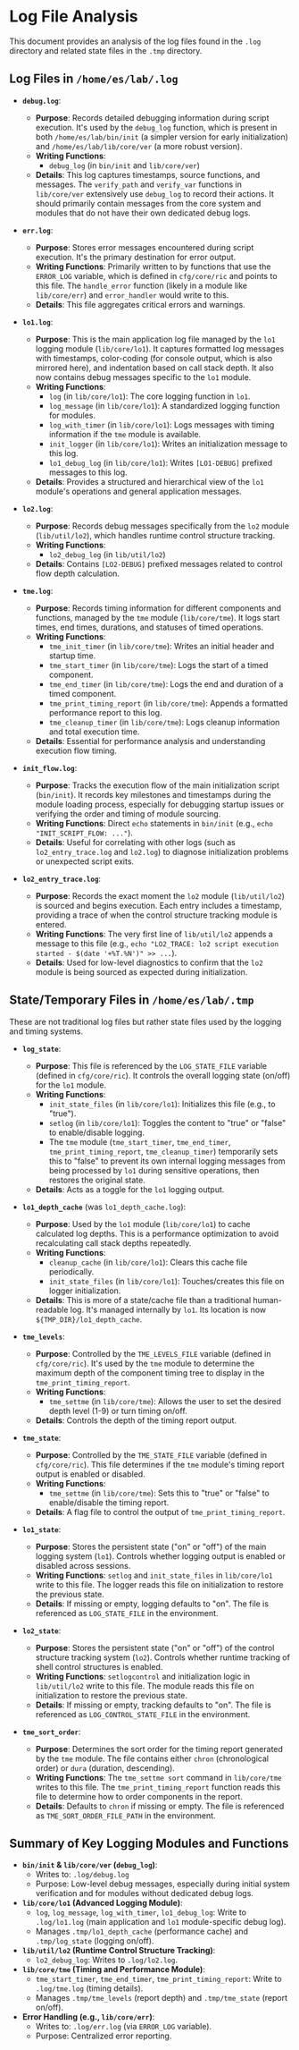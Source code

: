 # Log File Analysis

This document provides an analysis of the log files found in the `.log` directory and related state files in the `.tmp` directory.

## Log Files in `/home/es/lab/.log`

*   **`debug.log`**:
    *   **Purpose**: Records detailed debugging information during script execution. It's used by the `debug_log` function, which is present in both `/home/es/lab/bin/init` (a simpler version for early initialization) and `/home/es/lab/lib/core/ver` (a more robust version).
    *   **Writing Functions**:
        *   `debug_log` (in `bin/init` and `lib/core/ver`)
    *   **Details**: This log captures timestamps, source functions, and messages. The `verify_path` and `verify_var` functions in `lib/core/ver` extensively use `debug_log` to record their actions. It should primarily contain messages from the core system and modules that do not have their own dedicated debug logs.

*   **`err.log`**:
    *   **Purpose**: Stores error messages encountered during script execution. It's the primary destination for error output.
    *   **Writing Functions**: Primarily written to by functions that use the `ERROR_LOG` variable, which is defined in `cfg/core/ric` and points to this file. The `handle_error` function (likely in a module like `lib/core/err`) and `error_handler` would write to this.
    *   **Details**: This file aggregates critical errors and warnings.

*   **`lo1.log`**:
    *   **Purpose**: This is the main application log file managed by the `lo1` logging module (`lib/core/lo1`). It captures formatted log messages with timestamps, color-coding (for console output, which is also mirrored here), and indentation based on call stack depth. It also now contains debug messages specific to the `lo1` module.
    *   **Writing Functions**:
        *   `log` (in `lib/core/lo1`): The core logging function in `lo1`.
        *   `log_message` (in `lib/core/lo1`): A standardized logging function for modules.
        *   `log_with_timer` (in `lib/core/lo1`): Logs messages with timing information if the `tme` module is available.
        *   `init_logger` (in `lib/core/lo1`): Writes an initialization message to this log.
        *   `lo1_debug_log` (in `lib/core/lo1`): Writes `[LO1-DEBUG]` prefixed messages to this log.
    *   **Details**: Provides a structured and hierarchical view of the `lo1` module's operations and general application messages.

*   **`lo2.log`**:
    *   **Purpose**: Records debug messages specifically from the `lo2` module (`lib/util/lo2`), which handles runtime control structure tracking.
    *   **Writing Functions**:
        *   `lo2_debug_log` (in `lib/util/lo2`)
    *   **Details**: Contains `[LO2-DEBUG]` prefixed messages related to control flow depth calculation.

*   **`tme.log`**:
    *   **Purpose**: Records timing information for different components and functions, managed by the `tme` module (`lib/core/tme`). It logs start times, end times, durations, and statuses of timed operations.
    *   **Writing Functions**:
        *   `tme_init_timer` (in `lib/core/tme`): Writes an initial header and startup time.
        *   `tme_start_timer` (in `lib/core/tme`): Logs the start of a timed component.
        *   `tme_end_timer` (in `lib/core/tme`): Logs the end and duration of a timed component.
        *   `tme_print_timing_report` (in `lib/core/tme`): Appends a formatted performance report to this log.
        *   `tme_cleanup_timer` (in `lib/core/tme`): Logs cleanup information and total execution time.
    *   **Details**: Essential for performance analysis and understanding execution flow timing.

*   **`init_flow.log`**:
    *   **Purpose**: Tracks the execution flow of the main initialization script (`bin/init`). It records key milestones and timestamps during the module loading process, especially for debugging startup issues or verifying the order and timing of module sourcing.
    *   **Writing Functions**: Direct `echo` statements in `bin/init` (e.g., `echo "INIT_SCRIPT_FLOW: ..."`).
    *   **Details**: Useful for correlating with other logs (such as `lo2_entry_trace.log` and `lo2.log`) to diagnose initialization problems or unexpected script exits.

*   **`lo2_entry_trace.log`**:
    *   **Purpose**: Records the exact moment the `lo2` module (`lib/util/lo2`) is sourced and begins execution. Each entry includes a timestamp, providing a trace of when the control structure tracking module is entered.
    *   **Writing Functions**: The very first line of `lib/util/lo2` appends a message to this file (e.g., `echo "LO2_TRACE: lo2 script execution started - $(date '+%T.%N')" >> ...`).
    *   **Details**: Used for low-level diagnostics to confirm that the `lo2` module is being sourced as expected during initialization.

## State/Temporary Files in `/home/es/lab/.tmp`

These are not traditional log files but rather state files used by the logging and timing systems.

*   **`log_state`**:
    *   **Purpose**: This file is referenced by the `LOG_STATE_FILE` variable (defined in `cfg/core/ric`). It controls the overall logging state (on/off) for the `lo1` module.
    *   **Writing Functions**:
        *   `init_state_files` (in `lib/core/lo1`): Initializes this file (e.g., to "true").
        *   `setlog` (in `lib/core/lo1`): Toggles the content to "true" or "false" to enable/disable logging.
        *   The `tme` module (`tme_start_timer`, `tme_end_timer`, `tme_print_timing_report`, `tme_cleanup_timer`) temporarily sets this to "false" to prevent its own internal logging messages from being processed by `lo1` during sensitive operations, then restores the original state.
    *   **Details**: Acts as a toggle for the `lo1` logging output.

*   **`lo1_depth_cache`** (was `lo1_depth_cache.log`):
    *   **Purpose**: Used by the `lo1` module (`lib/core/lo1`) to cache calculated log depths. This is a performance optimization to avoid recalculating call stack depths repeatedly.
    *   **Writing Functions**:
        *   `cleanup_cache` (in `lib/core/lo1`): Clears this cache file periodically.
        *   `init_state_files` (in `lib/core/lo1`): Touches/creates this file on logger initialization.
    *   **Details**: This is more of a state/cache file than a traditional human-readable log. It's managed internally by `lo1`. Its location is now `${TMP_DIR}/lo1_depth_cache`.

*   **`tme_levels`**:
    *   **Purpose**: Controlled by the `TME_LEVELS_FILE` variable (defined in `cfg/core/ric`). It's used by the `tme` module to determine the maximum depth of the component timing tree to display in the `tme_print_timing_report`.
    *   **Writing Functions**:
        *   `tme_settme` (in `lib/core/tme`): Allows the user to set the desired depth level (1-9) or turn timing on/off.
    *   **Details**: Controls the depth of the timing report output.

*   **`tme_state`**:
    *   **Purpose**: Controlled by the `TME_STATE_FILE` variable (defined in `cfg/core/ric`). This file determines if the `tme` module's timing report output is enabled or disabled.
    *   **Writing Functions**:
        *   `tme_settme` (in `lib/core/tme`): Sets this to "true" or "false" to enable/disable the timing report.
    *   **Details**: A flag file to control the output of `tme_print_timing_report`.

*   **`lo1_state`**:
    *   **Purpose**: Stores the persistent state ("on" or "off") of the main logging system (`lo1`). Controls whether logging output is enabled or disabled across sessions.
    *   **Writing Functions**: `setlog` and `init_state_files` in `lib/core/lo1` write to this file. The logger reads this file on initialization to restore the previous state.
    *   **Details**: If missing or empty, logging defaults to "on". The file is referenced as `LOG_STATE_FILE` in the environment.

*   **`lo2_state`**:
    *   **Purpose**: Stores the persistent state ("on" or "off") of the control structure tracking system (`lo2`). Controls whether runtime tracking of shell control structures is enabled.
    *   **Writing Functions**: `setlogcontrol` and initialization logic in `lib/util/lo2` write to this file. The module reads this file on initialization to restore the previous state.
    *   **Details**: If missing or empty, tracking defaults to "on". The file is referenced as `LOG_CONTROL_STATE_FILE` in the environment.

*   **`tme_sort_order`**:
    *   **Purpose**: Determines the sort order for the timing report generated by the `tme` module. The file contains either `chron` (chronological order) or `dura` (duration, descending).
    *   **Writing Functions**: The `tme_settme sort` command in `lib/core/tme` writes to this file. The `tme_print_timing_report` function reads this file to determine how to order components in the report.
    *   **Details**: Defaults to `chron` if missing or empty. The file is referenced as `TME_SORT_ORDER_FILE_PATH` in the environment.

## Summary of Key Logging Modules and Functions

*   **`bin/init` & `lib/core/ver` (`debug_log`)**:
    *   Writes to: `.log/debug.log`
    *   Purpose: Low-level debug messages, especially during initial system verification and for modules without dedicated debug logs.
*   **`lib/core/lo1` (Advanced Logging Module)**:
    *   `log`, `log_message`, `log_with_timer`, `lo1_debug_log`: Write to `.log/lo1.log` (main application and `lo1` module-specific debug log).
    *   Manages `.tmp/lo1_depth_cache` (performance cache) and `.tmp/log_state` (logging on/off).
*   **`lib/util/lo2` (Runtime Control Structure Tracking)**:
    *   `lo2_debug_log`: Writes to `.log/lo2.log`.
*   **`lib/core/tme` (Timing and Performance Module)**:
    *   `tme_start_timer`, `tme_end_timer`, `tme_print_timing_report`: Write to `.log/tme.log` (timing details).
    *   Manages `.tmp/tme_levels` (report depth) and `.tmp/tme_state` (report on/off).
*   **Error Handling (e.g., `lib/core/err`)**:
    *   Writes to: `.log/err.log` (via `ERROR_LOG` variable).
    *   Purpose: Centralized error reporting.
